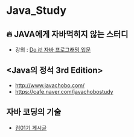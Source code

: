 # Java_Study

## 🔥 JAVA에게 자바먹히지 않는 스터디
- 강의 : [Do it! 자바 프로그래밍 입문](https://www.inflearn.com/course/%EC%9E%90%EB%B0%94-%ED%94%84%EB%A1%9C%EA%B7%B8%EB%9E%98%EB%B0%8D-%EC%9E%85%EB%AC%B8#)

## <Java의 정석 3rd Edition>
- http://www.javachobo.com/
- https://cafe.naver.com/javachobostudy

## 자바 코딩의 기술
- [컴01기 게시글](https://uhhyunjoo.tistory.com/47)
